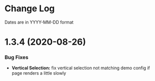 # Change Log

Dates are in YYYY-MM-DD format


# 1.3.4 (2020-08-26)

### Bug Fixes

* **Vertical Selection:** fix vertical selection not matching demo config if page renders a little slowly

